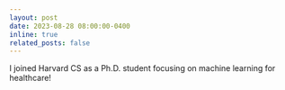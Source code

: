```yaml
---
layout: post
date: 2023-08-28 08:00:00-0400
inline: true
related_posts: false
---
```


I joined Harvard CS as a Ph.D. student focusing on machine learning for healthcare!
